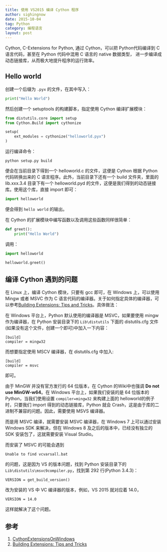 ```yaml
---
title: 使用 VS2015 编译 Cython 程序
author: sighingnow
date: 2015-10-04
tag: Python
category: 编程语言
layout: post
---
```


Cython, C-Extensions for Python, 通过 Cython，可以把 Python代码编译到 C 语言代码，甚至在 Python 代码中混用 C 语言的 native 数据类型，
进一步编译成动态链接库，从而极大地提升程序的运行效率。

<!--more-->

Hello world
-----------

创建一个后缀为 `.pyx` 的文件，在其中写入：

~~~python
print("Hello World")
~~~

然后创建一个 setuptools 的构建脚本，指定使用 Cython 编译扩展模块：

~~~python
from distutils.core import setup
from Cython.Build import cythonize

setup(
    ext_modules = cythonize("helloworld.pyx")
)
~~~

运行编译命令：

    python setup.py build

便会在当前目录下得到一个 helloworld.c 的文件，这便是 Cython 根据 Python 代码转换出来的 C 语言程序。此外，当前目录下还有一个 build 文件夹，里面的 lib.xxx.3.4 目录下有一个 helloworld.pyd 的文件，这便是我们得到的动态链接库。使用这个库，直接 import 即可：

~~~python
import helloworld
~~~

便会得到 `hello world` 的输出。

在 Cython 的扩展模块中编写函数以及调用这些函数同样很简单：

~~~python
def greet():
    print("Hello World")
~~~

调用：

~~~python
import helloworld

helloworld.greet()
~~~

编译 Cython 遇到的问题
--------------------

在 Linux 上，编译 Cython 模块，只要有 gcc 即可，在 Windows 上，可以使用 Mingw 或者 MSVC 作为 C 语言代码的编译器。关于如何指定具体的编译器，可以参考[Building Extensions: Tips and Tricks](https://docs.python.org/3/install/#building-extensions-tips-and-tricks)。具体做法：

在 Windows 平台上，Python 默认使用的编译器是 MSVC，如果要使用 mingw 作为编译器，在 Python 安装目录下的 `Lib\distutils` 下面的 distutils.cfg 文件(如果没有这个文件，创建一个即可)中加入一下内容：

~~~
[build]
compiler = mingw32
~~~

而想要指定使用 MSCV 编译器，在 distutils.cfg 中加入:

~~~
[build]
compiler = msvc
~~~

即可。

由于 MinGW 并没有官方发行的 64 位版本，在 Cython 的Wiki中也强调 **Do not use MinGW-w64**。在 Windows 平台上，如果我们安装的是 64 位版本的 Python，当我们使用设置 `compiler=mingw32` 来构建上面的
helloworld的例子时，只要我们 import 得到的动态链接库，Python 就会 Crash，这是由于库的二进制不兼容的问题。因此，需要使用 MSVS 编译器。

而是用 MSVC 编译，就需要安装 MSVC  编译器，在 Windows 7 上可以通过安装 Windows SDK 来解决，但在 Windows 8 及之后的版本中，已经没有独立的 SDK 安装包了，这就需要安装 Visual Studio。

而安装了 MSVC 的可能会遇到

    Unable to find vcvarsall.bat

的问题，这是因为 VS 的版本问题，找到 Python 安装目录下的 `Lib\distutils\msvc9compiler.py`，找到第 292 行(Python 3.4.3)：

    VERSION = get_build_version()

改为安装的 VS 中 VC 编译器的版本，例如，VS 2015 就对应着 14.0，

    VERSION = 14.0

这样就解决了这个问题。

参考
---

1. [CythonExtensionsOnWindows](https://github.com/cython/cython/wiki/CythonExtensionsOnWindows)
2. [Building Extensions: Tips and Tricks](https://docs.python.org/3/install/#building-extensions-tips-and-tricks)
